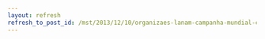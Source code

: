 ```yaml
---
layout: refresh
refresh_to_post_id: /mst/2013/12/10/organizaes-lanam-campanha-mundial-contra-a-fome-e-a-pobreza
---
```

